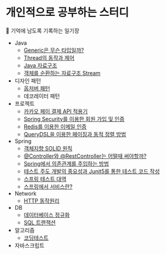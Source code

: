 # 개인적으로 공부하는 스터디

🎍 기억에 남도록 기록하는 일기장

* Java
  * [Generic은 무슨 타입일까?](https://github.com/TwoEther/study/blob/master/java/markdown/Java/Generic.md)
  * [Thread의 동작과 제어](https://github.com/TwoEther/study/blob/master/java/markdown/Java/Thread.md)
  * [Java 자료구조](https://github.com/TwoEther/study/blob/master/java/markdown/Java/collection.md)
  * [객체를 순환하는 자료구조 Stream](https://github.com/TwoEther/study/blob/master/java/markdown/Java/Stream.md)
* 디자인 패턴
  * [옵저버 패턴](https://github.com/TwoEther/study/tree/master/java/markdown/design)
  * 데코레이터 패턴
* 프로젝트
    * [카카오 페이 결제 API 적용기](https://github.com/TwoEther/study/blob/master/spring/Spring/kakaopay.md)
    * [Spring Security를 이용한 회원 가입 및 인증](https://github.com/TwoEther/study/blob/master/spring/Spring/security.md)
    * [Redis를 이용한 이메일 인증](https://github.com/TwoEther/study/blob/master/spring/Spring/redis.md)
    * [QueryDSL을 이용한 페이징과 동적 정렬 방법](https://github.com/TwoEther/study/blob/master/spring/Spring/querydsl.md)
* Spring
  * [객체지향 SOLID 원칙](https://github.com/TwoEther/study/blob/master/spring/Spring/solid.md)
  * [@Controller와 @RestController는 어떨때 써야할까?](https://github.com/TwoEther/study/blob/master/spring/Spring/controller.md)
  * [Spring에서 의존관계를 주입하는 방법](https://github.com/TwoEther/study/blob/master/spring/Spring/DI.md)
  * [테스트 주도 개발의 중요성과 Junit5를 통한 테스트 코드 작성](https://github.com/TwoEther/study/blob/master/spring/Spring/junit_test.md)
  * [스프링 테스트 대역](https://github.com/TwoEther/study/blob/master/spring/Spring/test_double.md)
  * [스프링에서 서비스란?](https://github.com/TwoEther/study/blob/master/spring/Spring/service.md)
* Network
  * [HTTP 동작원리](https://github.com/TwoEther/study/blob/master/cs/network/http.md)
* DB
  * [데이터베이스 정규화](https://github.com/TwoEther/study/blob/master/cs/database/normalization.md)
  * [SQL 트랜잭션](https://github.com/TwoEther/study/blob/master/cs/database/sql.md)  
* 알고리즘
  * [코딩테스트](https://github.com/TwoEther/CodingTest)
* 자바스크립트
